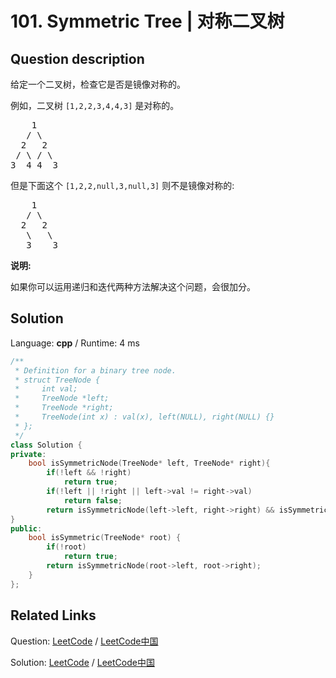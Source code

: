 # 101. Symmetric Tree | 对称二叉树

## Question description

<!--If you want to use the English description, use <p>Given a binary tree, check whether it is a mirror of itself (ie, symmetric around its center).</p>

<p>
For example, this binary tree <code>[1,2,2,3,4,4,3]</code> is symmetric:
<pre>
    1
   / \
  2   2
 / \ / \
3  4 4  3
</pre>
</p>
<p>
But the following <code>[1,2,2,null,3,null,3]</code>  is not:<br />
<pre>
    1
   / \
  2   2
   \   \
   3    3
</pre>
</p>

<p>
<b>Note:</b><br />
Bonus points if you could solve it both recursively and iteratively.
</p> instead-->
<p>给定一个二叉树，检查它是否是镜像对称的。</p>

<p>例如，二叉树&nbsp;<code>[1,2,2,3,4,4,3]</code> 是对称的。</p>

<pre>    1
   / \
  2   2
 / \ / \
3  4 4  3
</pre>

<p>但是下面这个&nbsp;<code>[1,2,2,null,3,null,3]</code> 则不是镜像对称的:</p>

<pre>    1
   / \
  2   2
   \   \
   3    3
</pre>

<p><strong>说明:</strong></p>

<p>如果你可以运用递归和迭代两种方法解决这个问题，会很加分。</p>




## Solution

Language: **cpp**  /  Runtime: 4 ms

```cpp
/**
 * Definition for a binary tree node.
 * struct TreeNode {
 *     int val;
 *     TreeNode *left;
 *     TreeNode *right;
 *     TreeNode(int x) : val(x), left(NULL), right(NULL) {}
 * };
 */
class Solution {
private:
    bool isSymmetricNode(TreeNode* left, TreeNode* right){
        if(!left && !right)
            return true;
        if(!left || !right || left->val != right->val)
            return false;
        return isSymmetricNode(left->left, right->right) && isSymmetricNode(left->right, right->left);
}
public:
    bool isSymmetric(TreeNode* root) {
        if(!root)
            return true;
        return isSymmetricNode(root->left, root->right);
    }
};
```



## Related Links

Question: [LeetCode](https://leetcode.com/problems/symmetric-tree/description/)  /  [LeetCode中国](https://leetcode-cn.com/problems/symmetric-tree/description/)

Solution: [LeetCode](https://leetcode.com/articles/symmetric-tree/)  /  [LeetCode中国](https://leetcode-cn.com/articles/symmetric-tree/)